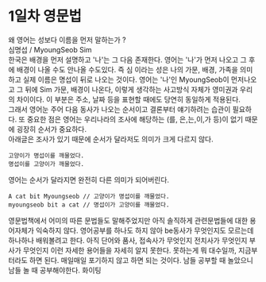 # 1일차 영문법

왜 영어는 성보다 이름을 먼저 말하는가 ?  
심명섭 / MyoungSeob Sim  
한국은 배경을 먼저 설명하고 '나'는 그 다음 존재한다. 영어는 '나'가 먼저 나오고 그 후에 배경이 나올 수도 안나올 수도있다. 즉 심 이라는 성은 나의 가문, 배경, 가족을 의미하고 실제 이름은 명섭이 뒤로 나오는 것이다.
영어는 '나'인 MyoungSeob이 먼저나오고 그 뒤에 Sim 가문, 배경이 나온다, 이렇게 생각하는 사고방식 자체가 영미권과 우리의 차이이다. 이 부분은 주소, 날짜 등을 표현할 때에도 당연히 동일하게 적용된다.  
그래서 영어눈 주어 다음 동사가 나오는 순서이고 결론부터 얘기하려는 습관이 필요하다. 또 중요한 점은 영어는 우리나라의 조사에 해당하는 (를, 은,는,이,가 등)이 없기 때문에 굉장히 순서가 중요하다.  
아래글은 조사가 있기 때문에 순서가 달라저도 의미가 크게 다르지 않다.

```
고양이가 명섭이를 깨물었다.
명섭이를 고양이가 깨물었다.
```

영어는 순서가 달라지면 완전히 다른 의미가 되어버린다.

```
A cat bit Myoungseob // 고양이가 명섭이를 깨물었다.
myoungseob bit a cat // 명섭이가 고양이를 깨물었다.
```

영문법책에서 어미의 따른 문법들도 말해주었지만 아직 솔직하게 관련문법들에 대한 용어자체가 익숙하지 않다. 영어공부를 하나도 하지 않아 be동사가 무엇인지도 모르는데 하나하나 배워볼려고 한다. 아직 단어와 품사, 접속사가 무엇인지 전치사가 무엇인지 부사가 무엇인지 이런 자세한 용어들을 자세히 알지 못한다. 못하는게 뭐 대수일까, 지금부터라도 하면 된다. 매일매일 포기하지 않고 하면 되는 것이다. 남들 공부할 때 놀았으니 남들 놀 때 공부해야한다. 화이팅
